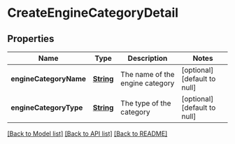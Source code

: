 # CreateEngineCategoryDetail
## Properties

Name | Type | Description | Notes
------------ | ------------- | ------------- | -------------
**engineCategoryName** | [**String**](string.md) | The name of the engine category | [optional] [default to null]
**engineCategoryType** | [**String**](string.md) | The type of the category | [optional] [default to null]

[[Back to Model list]](../README.md#documentation-for-models) [[Back to API list]](../README.md#documentation-for-api-endpoints) [[Back to README]](../README.md)

